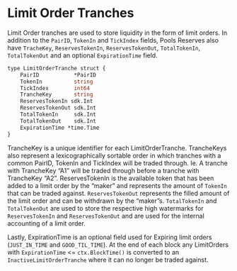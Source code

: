 # Limit Order Tranches

Limit Order tranches are used to store liquidity in the form of limit orders. In addition to the `PairID`, `TokenIn` and `TickIndex` fields, Pools Reserves also have `TracheKey`, `ReservesTokenIn`, `ReservesTokenOut`, `TotalTokenIn`, `TotalTokenOut` and an optional `ExpirationTime` field.

```proto
type LimitOrderTranche struct {
	PairID           *PairID
	TokenIn          string
	TickIndex        int64
	TrancheKey       string                                 
	ReservesTokenIn sdk.Int
	ReservesTokenOut sdk.Int
	TotalTokenIn     sdk.Int
	TotalTokenOut    sdk.Int
	ExpirationTime *time.Time
}
```

TrancheKey is a unique identifier for each LimitOrderTranche. TrancheKeys also represent a lexicographically sortable order in which tranches with a common PairID, TokenIn and TickIndex will be traded through. Ie. A tranche with TrancheKey “A1” will be traded through before a tranche with TrancheKey “A2”. ReservesTokenIn is the available token that has been added to a limit order by the “maker” and represents the amount of `TokenIn` that can be traded against. `ReservesTokenOut` represents the filled amount of the limit order and can be withdrawn by the “maker”s. `TotalTokenIn` and `TotalTokenOut` are used to store the respective high watermarks for `ReservesTokenIn` and `ReservesTokenOut` and are used for the internal accounting of a limit order.

Lastly, ExpirationTime is an optional field used for Expiring limit orders (`JUST_IN_TIME` and `GOOD_TIL_TIME`). At the end of each block any LimitOrders with `ExpirationTime` <= `ctx.BlockTime()` is converted to an `InactiveLimitOrderTranche` where it can no longer be traded against.
